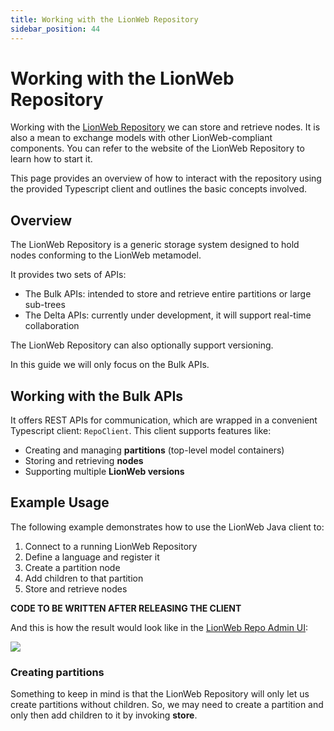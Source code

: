 ```yaml
---
title: Working with the LionWeb Repository
sidebar_position: 44
---
```


# Working with the LionWeb Repository

Working with the [LionWeb Repository](https://github.com/LionWeb-io/lionweb-repository) we can store and retrieve nodes. 
It is also a mean to exchange models with other LionWeb-compliant components. You can refer to the website of the 
LionWeb Repository to learn how to start it. 

This page provides an overview of how to interact with the repository using the provided Typescript client and outlines the 
basic concepts involved.

## Overview

The LionWeb Repository is a generic storage system designed to hold nodes conforming to the LionWeb metamodel.

It provides two sets of APIs:

* The Bulk APIs: intended to store and retrieve entire partitions or large sub-trees
* The Delta APIs: currently under development, it will support real-time collaboration

The LionWeb Repository can also optionally support versioning.

In this guide we will only focus on the Bulk APIs.

## Working with the Bulk APIs

It offers REST APIs for communication, which are wrapped in a convenient Typescript client: `RepoClient`. This client supports features like:

- Creating and managing **partitions** (top-level model containers)
- Storing and retrieving **nodes**
- Supporting multiple **LionWeb versions**

## Example Usage

The following example demonstrates how to use the LionWeb Java client to:

1. Connect to a running LionWeb Repository
2. Define a language and register it
3. Create a partition node
4. Add children to that partition
5. Store and retrieve nodes

**CODE TO BE WRITTEN AFTER RELEASING THE CLIENT**

And this is how the result would look like in the [LionWeb Repo Admin UI](https://github.com/LionWeb-io/lionweb-repo-admin-ui):

![](/img/repo-admin-ui.png)

### Creating partitions

Something to keep in mind is that the LionWeb Repository will only let us create partitions without children. 
So, we may need to create a partition and only then add children to it by invoking **store**.
